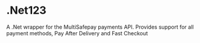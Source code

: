 # .Net123
A .Net wrapper for the MultiSafepay payments API. Provides support for all payment methods, Pay After Delivery and Fast Checkout
